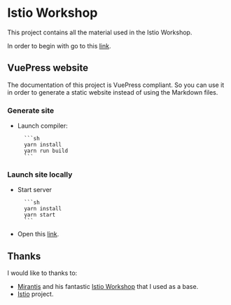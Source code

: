 # Istio Workshop

This project contains all the material used in the Istio Workshop.

In order to begin with go to this [link](https://alvsanand.github.io/istio-workshop/).

## VuePress website

The documentation of this project is VuePress compliant. So you can use it in order to generate a static website instead of using the Markdown files.

### Generate site

- Launch compiler:

        ```sh
        yarn install
        yarn run build
        ```

### Launch site locally

- Start server

        ```sh
        yarn install
        yarn start
        ```

- Open this [link](http://localhost:8080/).

## Thanks

I would like to thanks to:

- [Mirantis](https://github.com/Mirantis/k8s-istio-workshop) and his fantastic [Istio Workshop](https://github.com/Mirantis/k8s-istio-workshop) that I used as a base.
- [Istio](https://istio.io) project.
